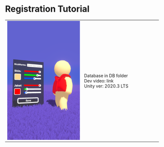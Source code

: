 # Registration Tutorial
<table>
    <tr>
        <td>
            <img src="Screens/Screenshot_1.png" alt="">
        </td>
        <td width="50%">
            Database in DB folder<br>
            Dev video: link<br>
            Unity ver: 2020.3 LTS<br>
        </td>
    </tr>
</table> 
